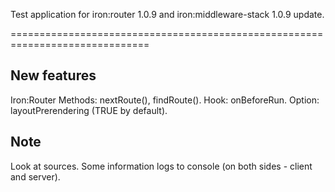 Test application for iron:router 1.0.9 and iron:middleware-stack 1.0.9 update.

==============================================================================

## New features
Iron:Router
Methods: nextRoute(), findRoute().
Hook: onBeforeRun.
Option: layoutPrerendering (TRUE by default).

## Note
Look at sources. Some information logs to console (on both sides - client and server).
